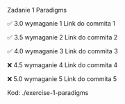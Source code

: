 Zadanie 1 Paradigms

✅ 3.0 wymaganie 1 Link do commita 1

✅ 3.5 wymaganie 2 Link do commita 2

✅ 4.0 wymaganie 3 Link do commita 3

❌ 4.5 wymaganie 4 Link do commita 4

❌ 5.0 wymaganie 5 Link do commita 5

Kod: ./exercise-1-paradigms